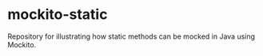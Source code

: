 # mockito-static
Repository for illustrating how static methods can be mocked in Java using Mockito.
